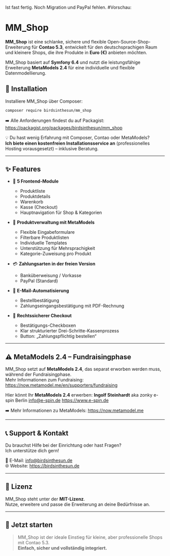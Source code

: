 Ist fast fertig. Noch Migration und PayPal fehlen.
#Vorschau:

# MM_Shop

**MM_Shop** ist eine schlanke, sichere und flexible Open-Source-Shop-Erweiterung für **Contao 5.3**, entwickelt für den deutschsprachigen Raum und kleinere Shops, die ihre Produkte in **Euro (€)** anbieten möchten.

MM_Shop basiert auf **Symfony 6.4** und nutzt die leistungsfähige Erweiterung **MetaModels 2.4** für eine individuelle und flexible Datenmodellierung.

## 🔧 Installation

Installiere MM_Shop über Composer:

```bash
composer require birdsinthesun/mm_shop
```

➡️ Alle Anforderungen findest du auf Packagist:  
https://packagist.org/packages/birdsinthesun/mm_shop

💡 Du hast wenig Erfahrung mit Composer, Contao oder MetaModels?  
**Ich biete einen kostenfreien Installationsservice an** (professionelles Hosting vorausgesetzt) – inklusive Beratung.

---

## ✨ Features

- 🧩 **5 Frontend-Module**
  - Produktliste
  - Produktdetails
  - Warenkorb
  - Kasse (Checkout)
  - Hauptnavigation für Shop & Kategorien

- 🧾 **Produktverwaltung mit MetaModels**
  - Flexible Eingabeformulare
  - Filterbare Produktlisten
  - Individuelle Templates
  - Unterstützung für Mehrsprachigkeit
  - Kategorie-Zuweisung pro Produkt

- 💳 **Zahlungsarten in der freien Version**
  - Banküberweisung / Vorkasse
  - PayPal (Standard)

- 📧 **E-Mail-Automatisierung**
  - Bestellbestätigung
  - Zahlungseingangsbestätigung mit PDF-Rechnung

- 🔐 **Rechtssicherer Checkout**
  - Bestätigungs-Checkboxen
  - Klar strukturierter Drei-Schritte-Kassenprozess
  - Button: „Zahlungspflichtig bestellen“

---

## ⚠️ MetaModels 2.4 – Fundraisingphase

MM_Shop setzt auf **MetaModels 2.4**, das separat erworben werden muss, während der Fundraisingphase.  
Mehr Informationen zum Fundraising: https://now.metamodel.me/en/supporters/fundraising

Hier könnt Ihr **MetaModels 2.4** erwerben:
**Ingolf Steinhardt**
aka zonky
e-spin Berlin
info@e-spin.de
https://www.e-spin.de 

➡️ Mehr Informationen zu MetaModels: https://now.metamodel.me

---

## 📞 Support & Kontakt

Du brauchst Hilfe bei der Einrichtung oder hast Fragen?  
Ich unterstütze dich gern!

📧 E-Mail: [info@birdsinthesun.de](mailto:info@birdsinthesun.de)  
🌐 Website: https://birdsinthesun.de

---

## 📝 Lizenz

MM_Shop steht unter der **MIT-Lizenz**.  
Nutze, erweitere und passe die Erweiterung an deine Bedürfnisse an.

---

## 🚀 Jetzt starten

> MM_Shop ist der ideale Einstieg für kleine, aber professionelle Shops mit Contao 5.3.  
> **Einfach, sicher und vollständig integriert.**
